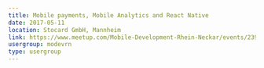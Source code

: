 ```yaml
---
title: Mobile payments, Mobile Analytics and React Native
date: 2017-05-11
location: Stocard GmbH, Mannheim
link: https://www.meetup.com/Mobile-Development-Rhein-Neckar/events/239352749/
usergroup: modevrn
type: usergroup
---
```

